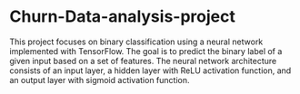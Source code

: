 # Churn-Data-analysis-project

This project focuses on binary classification using a neural network implemented with TensorFlow.
The goal is to predict the binary label of a given input based on a set of features.
The neural network architecture consists of an input layer, a hidden layer with ReLU activation function,
and an output layer with sigmoid activation function.


